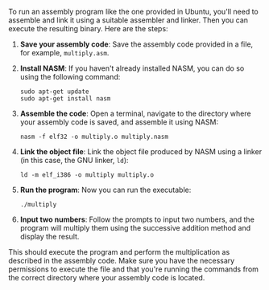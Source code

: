 To run an assembly program like the one provided in Ubuntu, you'll need to assemble and link it using a suitable assembler and linker. Then you can execute the resulting binary. Here are the steps:

1. **Save your assembly code**: Save the assembly code provided in a file, for example, `multiply.asm`.

2. **Install NASM**: If you haven't already installed NASM, you can do so using the following command:
   ```
   sudo apt-get update
   sudo apt-get install nasm
   ```

3. **Assemble the code**: Open a terminal, navigate to the directory where your assembly code is saved, and assemble it using NASM:
   ```
   nasm -f elf32 -o multiply.o multiply.nasm
   ```

4. **Link the object file**: Link the object file produced by NASM using a linker (in this case, the GNU linker, `ld`):
   ```
   ld -m elf_i386 -o multiply multiply.o
   ```

5. **Run the program**: Now you can run the executable:
   ```
   ./multiply
   ```

6. **Input two numbers**: Follow the prompts to input two numbers, and the program will multiply them using the successive addition method and display the result.

This should execute the program and perform the multiplication as described in the assembly code. Make sure you have the necessary permissions to execute the file and that you're running the commands from the correct directory where your assembly code is located.
